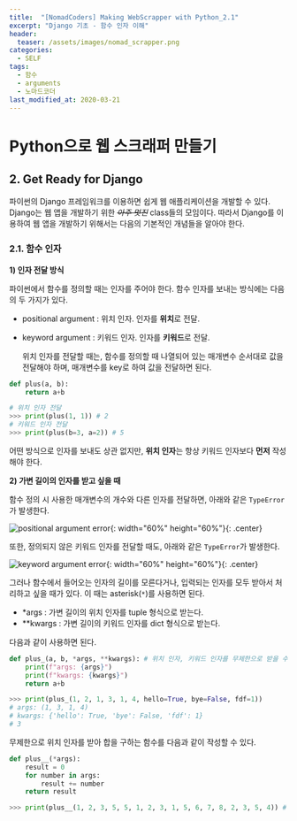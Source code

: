 ```yaml
---
title:  "[NomadCoders] Making WebScrapper with Python_2.1"
excerpt: "Django 기초 - 함수 인자 이해"
header:
  teaser: /assets/images/nomad_scrapper.png
categories:
  - SELF
tags:
  - 함수
  - arguments
  - 노마드코더
last_modified_at: 2020-03-21
---
```






# Python으로 웹 스크래퍼 만들기



## 2. Get Ready for Django

 파이썬의 Django 프레임워크를 이용하면 쉽게 웹 애플리케이션을 개발할 수 있다. Django는 웹 앱을 개발하기 위한 ~~*아주 멋진*~~ class들의 모임이다. 따라서 Django를 이용하여 웹 앱을 개발하기 위해서는 다음의 기본적인 개념들을 알아야 한다.



### 2.1. 함수 인자



**1) 인자 전달 방식**

 파이썬에서 함수를 정의할 때는 인자를 주어야 한다. 함수 인자를 보내는 방식에는 다음의 두 가지가 있다.

* positional argument : 위치 인자. 인자를 **위치**로 전달.
* keyword argument : 키워드 인자. 인자를 **키워드**로 전달.

  위치 인자를 전달할 때는, 함수를 정의할 때 나열되어 있는 매개변수 순서대로 값을 전달해야 하며, 매개변수를 key로 하여 값을 전달하면 된다.

```python
def plus(a, b):
    return a+b

# 위치 인자 전달
>>> print(plus(1, 1)) # 2
# 키워드 인자 전달
>>> print(plus(b=3, a=2)) # 5
```

 어떤 방식으로 인자를 보내도 상관 없지만, **위치 인자**는 항상 키워드 인자보다 **먼저** 작성해야 한다.



**2) 가변 길이의 인자를 받고 싶을 때**

 함수 정의 시 사용한 매개변수의 개수와 다른 인자를 전달하면, 아래와 같은 `TypeError`가 발생한다.

![positional argument error]({{site.url}}/assets/images/argserror.png){: width="60%" height="60%"}{: .center}

 또한, 정의되지 않은 키워드 인자를 전달할 때도, 아래와 같은 `TypeError`가 발생한다.

![keyword argument error]({{site.url}}/assets/images/kwargserror.png){: width="60%" height="60%"}{: .center}



 그러나 함수에서 들어오는 인자의 길이를 모른다거나, 입력되는 인자를 모두 받아서 처리하고 싶을 때가 있다. 이 때는 asterisk(`*`)를 사용하면 된다.

* *args : 가변 길이의 위치 인자를 tuple 형식으로 받는다.
* **kwargs : 가변 길이의 키워드 인자를 dict 형식으로 받는다.



 다음과 같이 사용하면 된다.

```python
def plus_(a, b, *args, **kwargs): # 위치 인자, 키워드 인자를 무제한으로 받을 수 있다.
    print(f"args: {args}")
    print(f"kwargs: {kwargs}")
    return a+b

>>> print(plus_(1, 2, 1, 3, 1, 4, hello=True, bye=False, fdf=1))
# args: (1, 3, 1, 4)
# kwargs: {'hello': True, 'bye': False, 'fdf': 1}
# 3
```



 무제한으로 위치 인자를 받아 합을 구하는 함수를 다음과 같이 작성할 수 있다.

```python
def plus__(*args):
    result = 0
    for number in args:
        result += number
    return result

>>> print(plus__(1, 2, 3, 5, 5, 1, 2, 3, 1, 5, 6, 7, 8, 2, 3, 5, 4)) # 63
```

